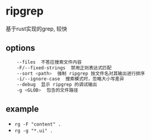 # ripgrep

基于rust实现的grep, 较快

## options

```sh
    --files  不答应搜索文件内容
    -F/--fixed-strings  禁用正则表达式匹配
    --sort <path>  强制 ripgrep 按文件名对其输出进行排序
    -i/--ignore-case  搜索模式时，忽略大小写差异
    --debug  显示 ripgrep 的调试输出
    -g <GLOB>  包含的文件路径
```

## example

- `rg -F "content" .`
- `rg -g "*.ui" .`